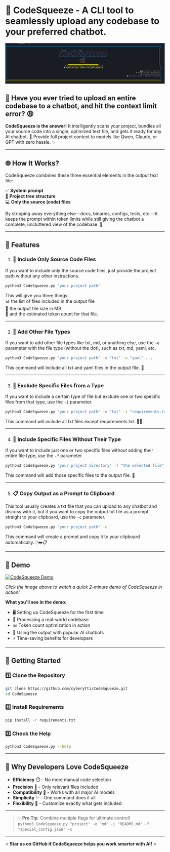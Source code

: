 # 🚀 CodeSqueeze - A CLI tool to seamlessly upload any codebase to your preferred chatbot.

![CodeSqueeze Banner](https://github.com/cyberytti/CodeSqueeze/blob/main/assets/CodeSqueeze_image.png)

## 🤔 Have you ever tried to upload an entire codebase to a chatbot, and hit the context limit error? 😩
**CodeSqueeze is the answer!** It intelligently scans your project, bundles all your source code into a single, optimized text file, and gets it ready for any AI chatbot. 🌟 Provide full project context to models like Qwen, Claude, or GPT with zero hassle. ✨

---

## 🌐 How It Works?

CodeSqueeze combines these three essential elements in the output text file:

✅ **System prompt**  
📁 **Project tree structure**  
💻 **Only the source (code) files**

By stripping away everything else—docs, binaries, configs, tests, etc.—it keeps the prompt within token limits while still giving the chatbot a complete, uncluttered view of the codebase. 🧹

---

## 💎 Features

1. ### 📁 Include Only Source Code Files
If you want to include only the source code files, just provide the project path without any other instructions.

```bash
python3 CodeSqueeze.py "your project path"
```

This will give you three things:  
📊 the list of files included in the output file  
📏 the output file size in MB  
🔢 and the estimated token count for that file.

---

2. ### 📄 Add Other File Types
If you want to add other file types like txt, md, or anything else, use the `-e` parameter with the file type (without the dot), such as txt, md, yaml, etc.

```bash
python3 CodeSqueeze.py "your project path" -e "txt" -e "yaml" ...
```

This command will include all txt and yaml files in the output file. 📂

---

3. ### 🚫 Exclude Specific Files from a Type
If you want to include a certain type of file but exclude one or two specific files from that type, use the `-i` parameter.

```bash
python3 CodeSqueeze.py "your project path" -e "txt" -i "requirements.txt"
```

This command will include all txt files except requirements.txt. 🙅‍♂️

---

4. ### 🎯 Include Specific Files Without Their Type
If you want to include just one or two specific files without adding their entire file type, use the `-f` parameter.

```bash
python3 CodeSqueeze.py "your project directory" -f "the selected file" -f "another selected file"...
```

This command will add those specific files to the output file. 🎯

---

5. ### 📋 Copy Output as a Prompt to Clipboard
This tool usually creates a txt file that you can upload to any chatbot and discuss with it, but if you want to copy the output txt file as a prompt straight to your clipboard, use the `-c` parameter.

```bash
python3 CodeSqueeze.py "your project path" -c
```

This command will create a prompt and copy it to your clipboard automatically. 🖱️➡️📋

---

## 🎥 Demo

[![CodeSqueeze Demo](https://img.youtube.com/vi/placeholder/0.jpg)](https://www.youtube.com/watch?v=placeholder)

*Click the image above to watch a quick 2-minute demo of CodeSqueeze in action!*

**What you'll see in the demo:**
- 🖥️ Setting up CodeSqueeze for the first time
- 🧩 Processing a real-world codebase
- 📊 Token count optimization in action
- 🤖 Using the output with popular AI chatbots
- ⚡ Time-saving benefits for developers

---

## 🚀 Getting Started

### 1️⃣ Clone the Repository
```bash
git clone https://github.com/cyberytti/CodeSqueeze.git
cd CodeSqueeze
```

### 2️⃣ Install Requirements
```bash
pip install -r requirements.txt
```

### 3️⃣ Check the Help
```bash
python3 CodeSqueeze.py --help
```

---

## 🌈 Why Developers Love CodeSqueeze

- **Efficiency** ⏱️ - No more manual code selection
- **Precision** 🎯 - Only relevant files included
- **Compatibility** 🔌 - Works with all major AI models
- **Simplicity** ✨ - One command does it all
- **Flexibility** 🧭 - Customize exactly what gets included

---

> 💡 **Pro Tip**: Combine multiple flags for ultimate control!  
> `python3 CodeSqueeze.py "project" -e "md" -i "README.md" -f "special_config.json" -c`

---

⭐ **Star us on GitHub if CodeSqueeze helps you work smarter with AI!** ⭐
